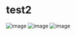 # test2
![image](https://github.com/2380890390/test2/1.png)
![image](https://github.com/2380890390/test2/2.png)
![image](https://github.com/2380890390/test2/3.png)
